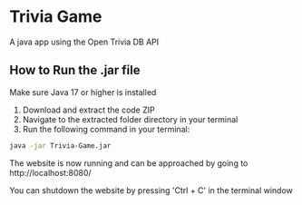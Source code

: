 # Trivia Game

A java app using the Open Trivia DB API

## How to Run the .jar file

Make sure Java 17 or higher is installed

1. Download and extract the code ZIP
2. Navigate to the extracted folder directory in your terminal
2. Run the following command in your terminal:

```bash
java -jar Trivia-Game.jar
```

The website is now running and can be approached by going to http://localhost:8080/ 

You can shutdown the website by pressing 'Ctrl + C' in the terminal window